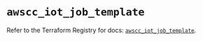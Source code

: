 # `awscc_iot_job_template`

Refer to the Terraform Registry for docs: [`awscc_iot_job_template`](https://registry.terraform.io/providers/hashicorp/awscc/0.70.0/docs/resources/iot_job_template).
